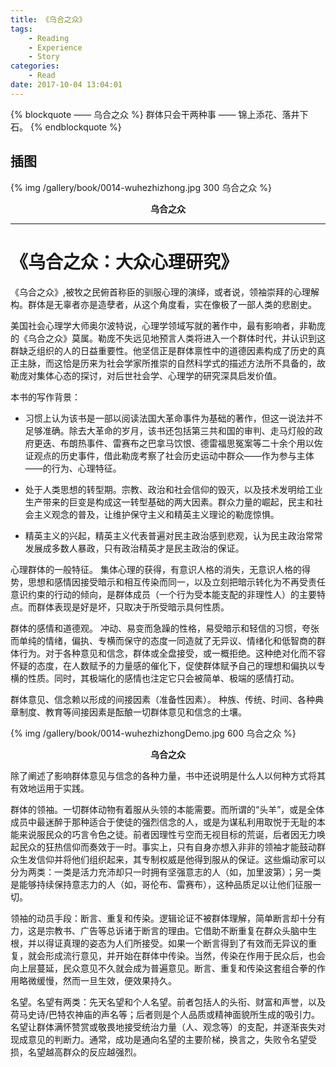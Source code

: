 ```yaml
---
title: 《乌合之众》
tags:
	- Reading
	- Experience
	- Story
categories:
	- Read
date: 2017-10-04 13:04:01
---
```


{% blockquote —— 乌合之众 %}
群体只会干两种事 —— 锦上添花、落井下石。
{% endblockquote %}

<!-- more -->

## 插图
{% img /gallery/book/0014-wuhezhizhong.jpg 300 乌合之众 %}
<p align="center"><b>乌合之众</b></p>

-----

# 《乌合之众：大众心理研究》

《乌合之众》,被牧之民俯首称臣的驯服心理的演绎，或者说，领袖崇拜的心理解构。群体是无辜者亦是造孽者，从这个角度看，实在像极了一部人类的悲剧史。

美国社会心理学大师奥尔波特说，心理学领域写就的著作中，最有影响者，非勒庞的《乌合之众》莫属。勒庞不失远见地预言人类将进入一个群体时代，并认识到这群缺乏组织的人的日益重要性。他坚信正是群体禀性中的道德因素构成了历史的真正主脉，而这恰是历来为社会学家所推崇的自然科学式的描述方法所不具备的，故勒庞对集体心态的探讨，对后世社会学、心理学的研究深具启发价值。

本书的写作背景：

- 习惯上认为该书是一部以阅读法国大革命事件为基础的著作，但这一说法并不足够准确。除去大革命的岁月，该书还包括第三共和国的审判、走马灯般的政府更迭、布朗热事件、雷赛布之巴拿马饮恨、德雷福思冤案等二十余个用以佐证观点的历史事件，借此勒庞考察了社会历史运动中群众——作为参与主体——的行为、心理特征。

- 处于人类思想的转型期。宗教、政治和社会信仰的毁灭，以及技术发明给工业生产带来的巨变是构成这一转型基础的两大因素。群众力量的崛起，民主和社会主义观念的普及，让维护保守主义和精英主义理论的勒庞惊惧。

- 精英主义的兴起，精英主义代表普遍对民主政治感到悲观，认为民主政治常常发展成多数人暴政，只有政治精英才是民主政治的保证。

心理群体的一般特征。 集体心理的获得，有意识人格的消失，无意识人格的得势，思想和感情因接受暗示和相互传染而同一，以及立刻把暗示转化为不再受责任意识约束的行动的倾向，是群体成员（一个行为受本能支配的非理性人）的主要特点。而群体表现是好是坏，只取决于所受暗示具何性质。

群体的感情和道德观。 冲动、易变而急躁的性格，易受暗示和轻信的习惯，夸张而单纯的情绪，偏执、专横而保守的态度一同造就了无异议、情绪化和低智商的群体行为。对于各种意见和信念，群体或全盘接受，或一概拒绝。这种绝对化而不容怀疑的态度，在人数赋予的力量感的催化下，促使群体赋予自己的理想和偏执以专横的性质。同时，其极端化的感情也注定它只会被简单、极端的感情打动。

群体意见、信念赖以形成的间接因素（准备性因素）。 种族、传统、时间、各种典章制度、教育等间接因素是酝酿一切群体意见和信念的土壤。

{% img /gallery/book/0014-wuhezhizhongDemo.jpg 600 乌合之众 %}
<p align="center"><b>乌合之众</b></p>

除了阐述了影响群体意见与信念的各种力量，书中还说明是什么人以何种方式将其有效地运用于实践。

群体的领袖。一切群体动物有着服从头领的本能需要。而所谓的“头羊”，或是全体成员中最迷醉于那种适合于使徒的强烈信念的人，或是为谋私利用取悦于无耻的本能来说服民众的巧言令色之徒。前者因理性亏空而无视目标的荒诞，后者因无力唤起民众的狂热信仰而奏效于一时。事实上，只有自身亦想入非非的领袖才能鼓动群众生发信仰并将他们组织起来，其专制权威是他得到服从的保证。这些煽动家可以分为两类：一类是活力充沛却只一时拥有坚强意志的人（如，加里波第）；另一类是能够持续保持意志力的人（如，哥伦布、雷赛布），这种品质足以让他们征服一切。

领袖的动员手段：断言、重复和传染。逻辑论证不被群体理解，简单断言却十分有力，这是宗教书、广告等总诉诸于断言的理由。它借助不断重复在群众头脑中生根，并以得证真理的姿态为人们所接受。如果一个断言得到了有效而无异议的重复，就会形成流行意见，并开始在群体中传染。当然，传染在作用于民众后，也会向上层蔓延，民众意见不久就会成为普遍意见。断言、重复和传染这套组合拳的作用略微缓慢，然而一旦生效，便效果持久。

名望。名望有两类：先天名望和个人名望。前者包括人的头衔、财富和声誉，以及荷马史诗/巴特农神庙的声名等；后者则是个人品质或精神面貌所生成的吸引力。名望让群体满怀赞赏或敬畏地接受统治力量（人、观念等）的支配，并逐渐丧失对现成意见的判断力。通常，成功是通向名望的主要阶梯，换言之，失败令名望受损，名望越高群众的反应越强烈。
